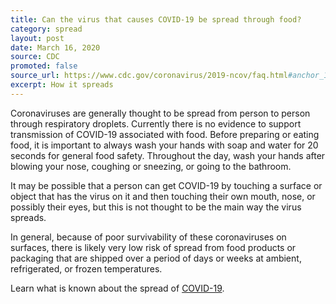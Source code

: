 ```yaml
---
title: Can the virus that causes COVID-19 be spread through food?
category: spread
layout: post
date: March 16, 2020
source: CDC
promoted: false
source_url: https://www.cdc.gov/coronavirus/2019-ncov/faq.html#anchor_1584386553767
excerpt: How it spreads
---
```


Coronaviruses are generally thought to be spread from person to person through respiratory droplets. Currently there is no evidence to support transmission of COVID-19 associated with food. Before preparing or eating food, it is important to always wash your hands with soap and water for 20 seconds for general food safety. Throughout the day, wash your hands after blowing your nose, coughing or sneezing, or going to the bathroom.

It may be possible that a person can get COVID-19 by touching a surface or object that has the virus on it and then touching their own mouth, nose, or possibly their eyes, but this is not thought to be the main way the virus spreads.

In general, because of poor survivability of these coronaviruses on surfaces, there is likely very low risk of spread from food products or packaging that are shipped over a period of days or weeks at ambient, refrigerated, or frozen temperatures.

Learn what is known about the spread of [COVID-19](https://www.cdc.gov/coronavirus/2019-ncov/prepare/transmission.html).
